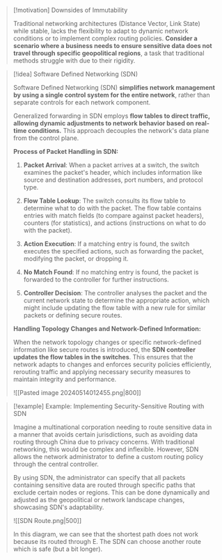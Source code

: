 > [!motivation] Downsides of Immutability
> 
> Traditional networking architectures (Distance Vector, Link State) while stable, lacks the flexibility to adapt to dynamic network conditions or to implement complex routing policies. **Consider a scenario where a business needs to ensure sensitive data does not travel through specific geopolitical regions**, a task that traditional methods struggle with due to their rigidity.

> [!idea] Software Defined Networking (SDN)
> 
> Software Defined Networking (SDN) **simplifies network management by using a single control system for the entire network**, rather than separate controls for each network component.
> 
> Generalized forwarding in SDN employs **flow tables to direct traffic, allowing dynamic adjustments to network behavior based on real-time conditions.** This approach decouples the network's data plane from the control plane.
> 
> **Process of Packet Handling in SDN:**
> 
> 1. **Packet Arrival**: When a packet arrives at a switch, the switch examines the packet's header, which includes information like source and destination addresses, port numbers, and protocol type.
> 
> 2. **Flow Table Lookup**: The switch consults its flow table to determine what to do with the packet. The flow table contains entries with match fields (to compare against packet headers), counters (for statistics), and actions (instructions on what to do with the packet).
> 
> 3. **Action Execution**: If a matching entry is found, the switch executes the specified actions, such as forwarding the packet, modifying the packet, or dropping it.
> 
> 4. **No Match Found**: If no matching entry is found, the packet is forwarded to the controller for further instructions.
> 
> 5. **Controller Decision**: The controller analyses the packet and the current network state to determine the appropriate action, which might include updating the flow table with a new rule for similar packets or defining secure routes.
> 
> **Handling Topology Changes and Network-Defined Information:**
> 
> When the network topology changes or specific network-defined information like secure routes is introduced, the **SDN controller updates the flow tables in the switches**. This ensures that the network adapts to changes and enforces security policies efficiently, rerouting traffic and applying necessary security measures to maintain integrity and performance.
> 
> ![[Pasted image 20240514012455.png|800]]

> [!example] Example: Implementing Security-Sensitive Routing with SDN
> 
> Imagine a multinational corporation needing to route sensitive data in a manner that avoids certain jurisdictions, such as avoiding data routing through China due to privacy concerns. With traditional networking, this would be complex and inflexible. However, SDN allows the network administrator to define a custom routing policy through the central controller. 
> 
> By using SDN, the administrator can specify that all packets containing sensitive data are routed through specific paths that exclude certain nodes or regions. This can be done dynamically and adjusted as the geopolitical or network landscape changes, showcasing SDN's adaptability.
> 
> ![[SDN Route.png|500]]
> 
> In this diagram, we can see that the shortest path does not work because its routed through E. The SDN can choose another route which is safe (but a bit longer).
